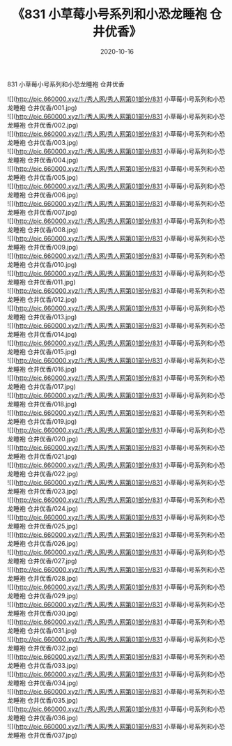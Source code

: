 ﻿---
layout: post
title:  《831 小草莓小号系列和小恐龙睡袍 仓井优香》
date:   2020-10-16
img: http://pic.660000.xyz/1:/秀人网/秀人网第01部分/831 小草莓小号系列和小恐龙睡袍 仓井优香/000.jpg
categories: [美女, 清纯, 唯美]
---

831 小草莓小号系列和小恐龙睡袍 仓井优香

  ![](http://pic.660000.xyz/1:/秀人网/秀人网第01部分/831 小草莓小号系列和小恐龙睡袍 仓井优香/001.jpg) <br> ![](http://pic.660000.xyz/1:/秀人网/秀人网第01部分/831 小草莓小号系列和小恐龙睡袍 仓井优香/002.jpg) <br> ![](http://pic.660000.xyz/1:/秀人网/秀人网第01部分/831 小草莓小号系列和小恐龙睡袍 仓井优香/003.jpg) <br> ![](http://pic.660000.xyz/1:/秀人网/秀人网第01部分/831 小草莓小号系列和小恐龙睡袍 仓井优香/004.jpg) <br> ![](http://pic.660000.xyz/1:/秀人网/秀人网第01部分/831 小草莓小号系列和小恐龙睡袍 仓井优香/005.jpg) <br> ![](http://pic.660000.xyz/1:/秀人网/秀人网第01部分/831 小草莓小号系列和小恐龙睡袍 仓井优香/006.jpg) <br> ![](http://pic.660000.xyz/1:/秀人网/秀人网第01部分/831 小草莓小号系列和小恐龙睡袍 仓井优香/007.jpg) <br> ![](http://pic.660000.xyz/1:/秀人网/秀人网第01部分/831 小草莓小号系列和小恐龙睡袍 仓井优香/008.jpg) <br> ![](http://pic.660000.xyz/1:/秀人网/秀人网第01部分/831 小草莓小号系列和小恐龙睡袍 仓井优香/009.jpg) <br> ![](http://pic.660000.xyz/1:/秀人网/秀人网第01部分/831 小草莓小号系列和小恐龙睡袍 仓井优香/010.jpg) <br> ![](http://pic.660000.xyz/1:/秀人网/秀人网第01部分/831 小草莓小号系列和小恐龙睡袍 仓井优香/011.jpg) <br> ![](http://pic.660000.xyz/1:/秀人网/秀人网第01部分/831 小草莓小号系列和小恐龙睡袍 仓井优香/012.jpg) <br> ![](http://pic.660000.xyz/1:/秀人网/秀人网第01部分/831 小草莓小号系列和小恐龙睡袍 仓井优香/013.jpg) <br> ![](http://pic.660000.xyz/1:/秀人网/秀人网第01部分/831 小草莓小号系列和小恐龙睡袍 仓井优香/014.jpg) <br> ![](http://pic.660000.xyz/1:/秀人网/秀人网第01部分/831 小草莓小号系列和小恐龙睡袍 仓井优香/015.jpg) <br> ![](http://pic.660000.xyz/1:/秀人网/秀人网第01部分/831 小草莓小号系列和小恐龙睡袍 仓井优香/016.jpg) <br> ![](http://pic.660000.xyz/1:/秀人网/秀人网第01部分/831 小草莓小号系列和小恐龙睡袍 仓井优香/017.jpg) <br> ![](http://pic.660000.xyz/1:/秀人网/秀人网第01部分/831 小草莓小号系列和小恐龙睡袍 仓井优香/018.jpg) <br> ![](http://pic.660000.xyz/1:/秀人网/秀人网第01部分/831 小草莓小号系列和小恐龙睡袍 仓井优香/019.jpg) <br> ![](http://pic.660000.xyz/1:/秀人网/秀人网第01部分/831 小草莓小号系列和小恐龙睡袍 仓井优香/020.jpg) <br> ![](http://pic.660000.xyz/1:/秀人网/秀人网第01部分/831 小草莓小号系列和小恐龙睡袍 仓井优香/021.jpg) <br> ![](http://pic.660000.xyz/1:/秀人网/秀人网第01部分/831 小草莓小号系列和小恐龙睡袍 仓井优香/022.jpg) <br> ![](http://pic.660000.xyz/1:/秀人网/秀人网第01部分/831 小草莓小号系列和小恐龙睡袍 仓井优香/023.jpg) <br> ![](http://pic.660000.xyz/1:/秀人网/秀人网第01部分/831 小草莓小号系列和小恐龙睡袍 仓井优香/024.jpg) <br> ![](http://pic.660000.xyz/1:/秀人网/秀人网第01部分/831 小草莓小号系列和小恐龙睡袍 仓井优香/025.jpg) <br> ![](http://pic.660000.xyz/1:/秀人网/秀人网第01部分/831 小草莓小号系列和小恐龙睡袍 仓井优香/026.jpg) <br> ![](http://pic.660000.xyz/1:/秀人网/秀人网第01部分/831 小草莓小号系列和小恐龙睡袍 仓井优香/027.jpg) <br> ![](http://pic.660000.xyz/1:/秀人网/秀人网第01部分/831 小草莓小号系列和小恐龙睡袍 仓井优香/028.jpg) <br> ![](http://pic.660000.xyz/1:/秀人网/秀人网第01部分/831 小草莓小号系列和小恐龙睡袍 仓井优香/029.jpg) <br> ![](http://pic.660000.xyz/1:/秀人网/秀人网第01部分/831 小草莓小号系列和小恐龙睡袍 仓井优香/030.jpg) <br> ![](http://pic.660000.xyz/1:/秀人网/秀人网第01部分/831 小草莓小号系列和小恐龙睡袍 仓井优香/031.jpg) <br> ![](http://pic.660000.xyz/1:/秀人网/秀人网第01部分/831 小草莓小号系列和小恐龙睡袍 仓井优香/032.jpg) <br> ![](http://pic.660000.xyz/1:/秀人网/秀人网第01部分/831 小草莓小号系列和小恐龙睡袍 仓井优香/033.jpg) <br> ![](http://pic.660000.xyz/1:/秀人网/秀人网第01部分/831 小草莓小号系列和小恐龙睡袍 仓井优香/034.jpg) <br> ![](http://pic.660000.xyz/1:/秀人网/秀人网第01部分/831 小草莓小号系列和小恐龙睡袍 仓井优香/035.jpg) <br> ![](http://pic.660000.xyz/1:/秀人网/秀人网第01部分/831 小草莓小号系列和小恐龙睡袍 仓井优香/036.jpg) <br> ![](http://pic.660000.xyz/1:/秀人网/秀人网第01部分/831 小草莓小号系列和小恐龙睡袍 仓井优香/037.jpg) <br>